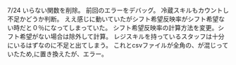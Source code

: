 7/24
いらない関数を削除。
前回のエラーをデバッグ。
冷蔵スキルもカウントし不足かどうか判断。
ええ感じに動いていたがシフト希望反映率がシフト希望ない時だと０％になってしまっていた。
シフト希望反映率の計算方法を変更。シフト希望がない場合は除外して計算。
レジスキルを持っているスタッフは十分にいるはずなのに不足と出てしまう。
これとcsvファイルが全角の、が混じっていたため,に置き換えたが、エラー。
